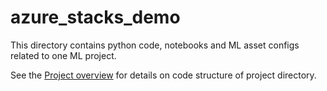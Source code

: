 # azure_stacks_demo

This directory contains python code, notebooks and ML asset configs related to one ML project.

See the [Project overview](../docs/project-overview.md) for details on code structure of project directory.